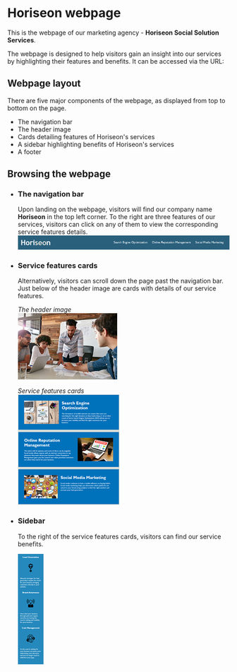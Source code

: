 # Horiseon webpage

This is the webpage of our marketing agency - **Horiseon Social Solution Services**. <br>

The webpage is designed to help visitors gain an insight into our services by highlighting their features and benefits. It can be accessed via the URL: 

## Webpage layout

There are five major components of the webpage, as displayed from top to bottom on the page.
* The navigation bar
* The header image
* Cards detailing features of Horiseon's services
* A sidebar highlighting benefits of Horiseon's services
* A footer

## Browsing the webpage

* ### The navigation bar

  Upon landing on the webpage, visitors will find our company name **Horiseon** in the top left corner. To the right are three features of our services, visitors can click on any of them to view the corresponding service features details.  
    ![The navigation bar of the Horiseon webpage](./assets/README/navigation-bar.png)  


* ### Service features cards

  Alternatively, visitors can scroll down the page past the navigation bar. Just below of the header image are cards with details of our service features.  

  *The header image*  
  ![The header image](./assets/README/digital-marketing-meeting.png)  
    
  *Service features cards*  
  ![Cards detailing our service features](./assets/README/service-feature-cards.png)

* ### Sidebar
  
  To the right of the service features cards, visitors can find our service benefits.

  ![Service benefits](./assets/README/service-benefits.png)  